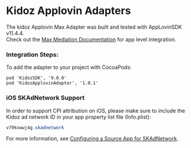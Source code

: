 # Kidoz Applovin Adapters

The kidoz Applovin Max Adapter was built and tested with AppLovinSDK v11.4.4. <BR>
Check out the [Max Mediation Documentation](https://dash.applovin.com/documentation/mediation/ios/getting-started/integration) for app level integration.

### Integration Steps:

To add the adapter to your project with CocoaPods:
```
pod 'KidozSDK', '9.0.0'
pod 'KidozApplovinAdapter', '1.0.1'
```
### iOS SKAdNetwork Support

In order to support CPI attribution on iOS, please make sure to include the Kidoz ad network ID in your app property list file (Info.plist):

```java
v79kvwwj4g.skadnetwork	
```
For more information, see [Configuring a Source App for SKAdNetwork](https://developer.apple.com/documentation/storekit/skadnetwork/configuring_a_source_app).

